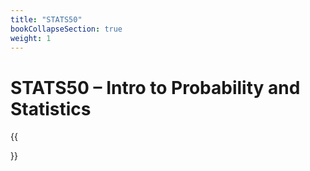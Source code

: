 ```yaml
---
title: "STATS50"
bookCollapseSection: true
weight: 1
---
```


# STATS50 – Intro to Probability and Statistics

{{<section>}}
